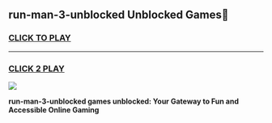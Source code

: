 
## run-man-3-unblocked Unblocked Games👋
<h3>
<a href="https://news.freeplayer.one?title=run-man-3-unblocked&ref=16F">CLICK TO PLAY</a></h3>
<hr>

<h3>
<a href="https://news.freeplayer.one?title=run-man-3-unblocked&ref=16F">CLICK 2 PLAY</a>
  
</h3>

<a href="https://news.freeplayer.one?title=run-man-3-unblocked&ref=16F/"><img src="https://clearcache.store/games.png"></a>


**run-man-3-unblocked games unblocked: Your Gateway to Fun and Accessible Online Gaming**
